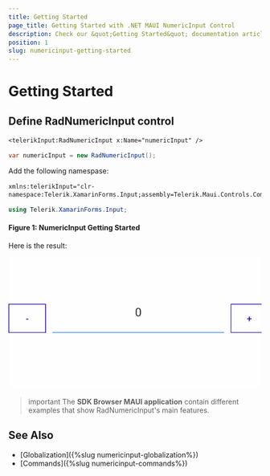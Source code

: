 ```yaml
---
title: Getting Started
page_title: Getting Started with .NET MAUI NumericInput Control
description: Check our &quot;Getting Started&quot; documentation article for Telerik NumericInput for .NET MAUI.
position: 1
slug: numericinput-getting-started
---
```


# Getting Started

## Define RadNumericInput control

```XAML
<telerikInput:RadNumericInput x:Name="numericInput" />
```
```C#
var numericInput = new RadNumericInput();
```

Add the following namespase: 

```XAML
xmlns:telerikInput="clr-namespace:Telerik.XamarinForms.Input;assembly=Telerik.Maui.Controls.Compatibility"
```
```C#
using Telerik.XamarinForms.Input;
```
#### Figure 1: NumericInput Getting Started
Here is the result:

![NumericInput Getting Started Example](images/numericinput-getting-started.png)

>important The **SDK Browser MAUI application** contain different examples that show RadNumericInput's main features.

## See Also

- [Globalization]({%slug numericinput-globalization%})
- [Commands]({%slug numericinput-commands%})
